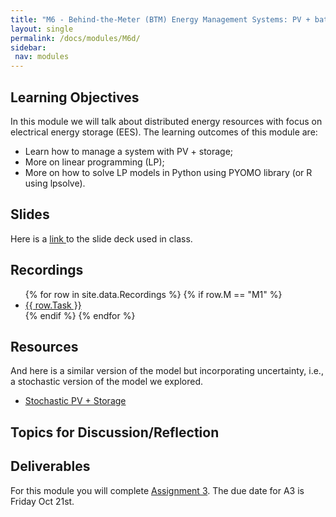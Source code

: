 ```yaml
---
title: "M6 - Behind-the-Meter (BTM) Energy Management Systems: PV + battery"
layout: single
permalink: /docs/modules/M6d/
sidebar:
 nav: modules
---
```


## Learning Objectives

In this module we will talk about distributed energy resources with focus on electrical energy storage (EES). The learning outcomes of this module are:

* Learn how to manage a system with PV + storage;
* More on linear programming (LP);
* More on how to solve LP models in Python using PYOMO library (or R using lpsolve).

## Slides

Here is a <a href="/docs/modules/PPTS/PSE_M6_DER_StorageManagement.pdf" > link </a> to the slide deck used in class.


## Recordings
  <ul>
  {% for row in site.data.Recordings %}
  {% if row.M == "M1" %}
  <li> <a href="{{ row.link }}" target="_blank">{{ row.Task }}</a></li>
  {% endif %}
  {% endfor %}
  </ul>


## Resources

And here is a similar version of the model but incorporating uncertainty, i.e., a stochastic version of the model we explored.

* <a href="/docs/modules/readings/M6_PVStorage_Stochastic.pdf" > Stochastic PV + Storage </a>


## Topics for Discussion/Reflection



## Deliverables

For this module you will complete [Assignment 3](https://sakai.duke.edu/portal/site/fc198b90-9d77-4c6b-8708-c9d0d044be5b/tool/bf736605-42a0-41a8-987a-754e3066d785?panel=Main). The due date for A3 is Friday Oct 21st.
